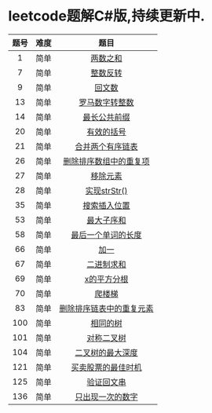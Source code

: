 # leetcode题解C#版,持续更新中.

| 题号 | 难度 |                             题目                             |
| :--: | :--: | :----------------------------------------------------------: |
|  1   | 简单 | [两数之和](https://jiayaoo3o.github.io/2019/05/01/1-两数之和/) |
|  7   | 简单 | [整数反转](https://jiayaoo3o.github.io/2019/05/01/7-整数反转/) |
|  9   | 简单 |  [回文数](https://jiayaoo3o.github.io/2019/05/01/9-回文数/)  |
|  13  | 简单 | [罗马数字转整数](https://jiayaoo3o.github.io/2019/05/01/13-罗马数字转整数/) |
|  14  | 简单 | [最长公共前缀](https://jiayaoo3o.github.io/2019/05/02/14-最长公共前缀/) |
|  20  | 简单 | [有效的括号](https://jiayaoo3o.github.io/2019/05/03/20-有效的括号/) |
|  21  | 简单 | [合并两个有序链表](https://jiayaoo3o.github.io/2019/05/04/21-合并两个有序链表/) |
|  26  | 简单 | [删除排序数组中的重复项](https://jiayaoo3o.github.io/2019/05/04/26-删除排序数组中的重复项/) |
|  27  | 简单 | [移除元素](https://jiayaoo3o.github.io/2019/05/04/27-移除元素/) |
|  28  | 简单 | [实现strStr()](https://jiayaoo3o.github.io/2019/05/06/28-实现strStr/) |
|  35  | 简单 | [搜索插入位置](https://jiayaoo3o.github.io/2019/05/06/35-搜索插入位置/) |
|  53  | 简单 | [最大子序和](https://jiayaoo3o.github.io/2019/05/06/53-最大子序和/) |
|  58  | 简单 | [最后一个单词的长度](https://jiayaoo3o.github.io/2019/05/06/58-最后一个单词的长度/) |
|  66  | 简单 |   [加一](https://jiayaoo3o.github.io/2019/05/07/66-加一/)    |
|  67  | 简单 | [二进制求和](https://jiayaoo3o.github.io/2019/05/07/67-二进制求和/) |
|  69  | 简单 | [x的平方分根](https://jiayaoo3o.github.io/2019/05/07/69-x的平方分根/) |
|  70  | 简单 | [爬楼梯](https://jiayaoo3o.github.io/2019/05/08/70-爬楼梯/)  |
|  83  | 简单 | [删除排序链表中的重复元素](https://jiayaoo3o.github.io/2019/05/08/83-删除排序链表中的重复元素/) |
| 100  | 简单 | [相同的树](https://jiayaoo3o.github.io/2019/05/08/100-相同的树/) |
| 101  | 简单 | [对称二叉树](https://jiayaoo3o.github.io/2019/05/09/101-对称二叉树/) |
| 104  | 简单 | [二叉树的最大深度](https://jiayaoo3o.github.io/2019/05/12/104-二叉树的最大深度/) |
| 121  | 简单 | [买卖股票的最佳时机](https://jiayaoo3o.github.io/2019/05/12/121-买卖股票的最佳时机/) |
| 125  | 简单 | [验证回文串](https://jiayaoo3o.github.io/2019/05/13/125-验证回文串/) |
| 136  | 简单 | [只出现一次的数字](https://jiayaoo3o.github.io/2019/05/13/136-只出现一次的数字/) |

